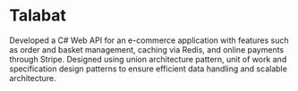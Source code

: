 # Talabat
Developed a C# Web API for an e-commerce application with features such as order and basket management, caching via Redis, and online payments through Stripe. Designed using union architecture pattern, unit of work and specification design patterns to ensure efficient data handling and scalable architecture.
